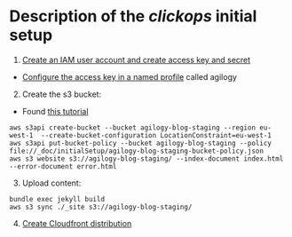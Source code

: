 # Description of the _clickops_ initial setup

1. [Create an IAM user account and create access key and secret](https://docs.aws.amazon.com/cli/latest/userguide/getting-started-prereqs.html)
  - [Configure the access key in a named profile](https://docs.aws.amazon.com/cli/latest/userguide/cli-configure-profiles.html) called agilogy

2. Create the s3 bucket:

  - Found [this tutorial](https://blog.eq8.eu/til/create-aws-s3-bucket-as-static-website-with-cli.html)

  ```shell
  aws s3api create-bucket --bucket agilogy-blog-staging --region eu-west-1  --create-bucket-configuration LocationConstraint=eu-west-1
  aws s3api put-bucket-policy --bucket agilogy-blog-staging --policy file://_doc/initialSetup/agilogy-blog-staging-bucket-policy.json
  aws s3 website s3://agilogy-blog-staging/ --index-document index.html --error-document error.html
  ```

3. Upload content:

  ```shell
  bundle exec jekyll build
  aws s3 sync ./_site s3://agilogy-blog-staging/
  ```

4. [Create Cloudfront distribution](4_Cloudfront.md)